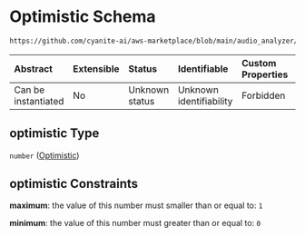 # Optimistic Schema

```txt
https://github.com/cyanite-ai/aws-marketplace/blob/main/audio_analyzer/schemes/marketplace_v1/schema/TaggingV8.schema.json#/$defs/MoodAdvancedScoresV1/properties/optimistic
```



| Abstract            | Extensible | Status         | Identifiable            | Custom Properties | Additional Properties | Access Restrictions | Defined In                                                                     |
| :------------------ | :--------- | :------------- | :---------------------- | :---------------- | :-------------------- | :------------------ | :----------------------------------------------------------------------------- |
| Can be instantiated | No         | Unknown status | Unknown identifiability | Forbidden         | Allowed               | none                | [TaggingV8.schema.json\*](../out/TaggingV8.schema.json "open original schema") |

## optimistic Type

`number` ([Optimistic](taggingv8-defs-moodadvancedscoresv1-properties-optimistic.md))

## optimistic Constraints

**maximum**: the value of this number must smaller than or equal to: `1`

**minimum**: the value of this number must greater than or equal to: `0`
